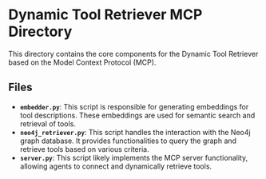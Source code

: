 # Dynamic Tool Retriever MCP Directory

This directory contains the core components for the Dynamic Tool Retriever based on the Model Context Protocol (MCP).

## Files

- **`embedder.py`**: This script is responsible for generating embeddings for tool descriptions. These embeddings are used for semantic search and retrieval of tools.
- **`neo4j_retriever.py`**: This script handles the interaction with the Neo4j graph database. It provides functionalities to query the graph and retrieve tools based on various criteria.
- **`server.py`**: This script likely implements the MCP server functionality, allowing agents to connect and dynamically retrieve tools.
